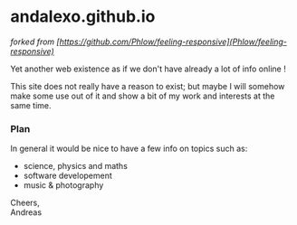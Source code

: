 # andalexo.github.io

_forked from [https://github.com/Phlow/feeling-responsive](Phlow/feeling-responsive)_

Yet another web existence as if we don't have already a lot of info online !

This site does not really have a reason to exist; but maybe I will somehow make some use out of it and show a bit of my work and interests at the same time.

### Plan

In general it would be nice to have a few info on topics such as:

+ science, physics and maths
+ software developement
+ music & photography

Cheers,  
Andreas
